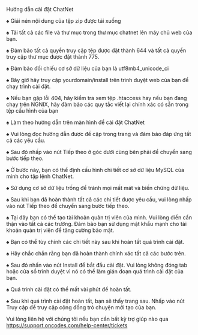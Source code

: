 

Hướng dẫn cài đặt ChatNet

♠ Giải nén nội dung của tệp zip được tải xuống 

♠ Tải tất cả các file và thư mục trong thư mục chatnet lên máy chủ web của bạn.

♠ Đảm bảo tất cả quyền truy cập tệp được đặt thành 644 và tất cả quyền truy cập thư mục được đặt thành 775.

♠ Đảm bảo đối chiếu cơ sở dữ liệu của bạn là utf8mb4_unicode_ci

♠ Bây giờ hãy truy cập yourdomain/install trên trình duyệt web của bạn để chạy trình cài đặt.

♠ Nếu bạn gặp lỗi 404, hãy kiểm tra xem tệp .htaccess hay nếu bạn đang chạy trên NGNIX, hãy đảm bảo các quy tắc viết lại chính xác có sẵn trong tệp cấu hình của bạn

♠ Làm theo hướng dẫn trên màn hình để cài đặt ChatNet

♠ Vui lòng đọc hướng dẫn được đề cập trong trang và đảm bảo đáp ứng tất cả các yêu cầu.

♠ Sau đó nhấp vào nút Tiếp theo ở góc dưới cùng bên phải để chuyển sang bước tiếp theo.

♠ Ở bước này, bạn có thể định cấu hình chi tiết cơ sở dữ liệu MySQL của mình cho tập lệnh ChatNet.

♠ Sử dụng cơ sở dữ liệu trống để tránh mọi mất mát và biến chứng dữ liệu.

♠ Sau khi bạn đã hoàn thành tất cả các chi tiết được yêu cầu, vui lòng nhấp vào nút Tiếp theo để chuyển sang bước tiếp theo.

♠ Tại đây bạn có thể tạo tài khoản quản trị viên của mình. Vui lòng điền cẩn thận vào tất cả các trường. Đảm bảo bạn sử dụng mật khẩu mạnh cho tài khoản quản trị viên để tăng cường bảo mật.

♠ Bạn có thể tùy chỉnh các chi tiết này sau khi hoàn tất quá trình cài đặt.

♠ Hãy chắc chắn rằng bạn đã hoàn thành chính xác tất cả các bước trên.


♠ Sau đó nhấn vào nút Install để bắt đầu cài đặt. Vui lòng không đóng tab hoặc cửa sổ trình duyệt vì nó có thể làm gián đoạn quá trình cài đặt của bạn.

♠ Quá trình cài đặt có thể mất vài phút để hoàn tất.

♠ Sau khi quá trình cài đặt hoàn tất, bạn sẽ thấy trang sau. Nhấp vào nút Truy cập để truy cập cộng đồng trò chuyện mới tạo của bạn.

Vui lòng liên hệ với chúng tôi nếu bạn cần bất kỳ trợ giúp nào qua https://support.oncodes.com/help-center/tickets
